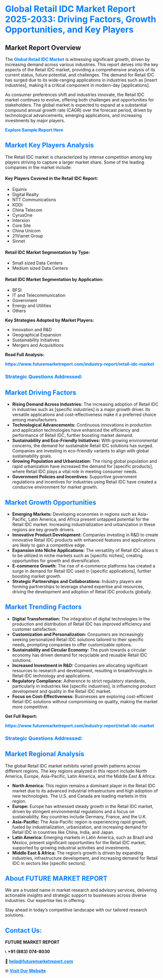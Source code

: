 <h1 style="color: #007BFF;">Global Retail IDC Market Report 2025-2033: Driving Factors, Growth Opportunities, and Key Players</h1>

<section id="overview">
<h2>Market Report Overview</h2>
<p>The <a href="https://www.futuremarketreport.com/industry-report/retail-idc-market" style="color: #007BFF; text-decoration: none;"><strong>Global Retail IDC Market</strong></a> is witnessing significant growth, driven by increasing demand across various industries. This report delves into the key aspects of the Retail IDC market, providing a comprehensive analysis of its current status, future potential, and challenges. The demand for Retail IDC has surged due to its wide-ranging applications in industries such as [insert industries], making it a critical component in modern-day [applications].</p>
<p>As consumer preferences shift and industries innovate, the Retail IDC market continues to evolve, offering both challenges and opportunities for stakeholders. The global market is expected to expand at a substantial compound annual growth rate (CAGR) over the forecast period, driven by technological advancements, emerging applications, and increasing investments by major players.</p>
</section>

<section id="overview">
<p><a href="https://www.futuremarketreport.com/request-sample/reportId=26031" style="color: #007BFF; text-decoration: none;"><strong>Explore Sample Report Here</strong></a></p>
</section>

<section id="key-players">
<h2 style="color: #007BFF;">Market Key Players Analysis</h2>
<p>The Retail IDC market is characterized by intense competition among key players striving to capture a larger market share. Some of the leading companies in the market include:</p>
<h4>Key Players Covered in the Retail IDC Report:</h4>
<ul><li>Equinix</li><li>Digital Realty</li><li>NTT Communications</li><li>KDDI</li><li>China Telecom</li><li>CyrusOne</li><li>Interxion</li><li>Core Site</li><li>China Unicom</li><li>21Vianet Group</li><li>Sinnet</li></ul>
<h4>Retail IDC Market Segmentation by Type:</h4>
<ul><li>Small sized Data Centers</li><li>Medium sized Data Centers</li></ul>

<h4>Retail IDC Market Segmentation by Application:</h4>
<ul><li>BFSI</li><li>IT and Telecommunication</li><li>Government</li><li>Energy and Utilities</li><li>Others</li></ul>
<p><strong>Key Strategies Adopted by Market Players:</strong></p>
<ul>
<li>Innovation and R&D</li>
<li>Geographical Expansion</li>
<li>Sustainability Initiatives</li>
<li>Mergers and Acquisitions</li>
</ul>
</section>

<section>
<p><strong>Read Full Analysis: </strong></p><a href="https://www.futuremarketreport.com/industry-report/retail-idc-market" style="color: #007BFF; text-decoration: none;"><strong>https://www.futuremarketreport.com/industry-report/retail-idc-market</strong></a>
<h3 style="color: #007BFF;">Strategic Questions Addressed:</h3>
</section>

<section id="driving-factors">
<h2 style="color: #007BFF;">Market Driving Factors</h2>
<ul>
<li><strong>Rising Demand Across Industries:</strong> The increasing adoption of Retail IDC in industries such as [specific industries] is a major growth driver. Its versatile applications and cost-effectiveness make it a preferred choice among manufacturers.</li>
<li><strong>Technological Advancements:</strong> Continuous innovations in production and application technologies have enhanced the efficiency and performance of Retail IDC, further boosting market demand.</li>
<li><strong>Sustainability and Eco-Friendly Initiatives:</strong> With growing environmental concerns, the demand for sustainable Retail IDC solutions has surged. Companies are investing in eco-friendly variants to align with global sustainability goals.</li>
<li><strong>Growing Population and Urbanization:</strong> The rising global population and rapid urbanization have increased the demand for [specific products], where Retail IDC plays a vital role in meeting consumer needs.</li>
<li><strong>Government Policies and Incentives:</strong> Supportive government regulations and incentives for industries using Retail IDC have created a conducive environment for market growth.</li>
</ul>
</section>

<section id="growth-opportunities">
<h2 style="color: #007BFF;">Market Growth Opportunities</h2>
<ul>
<li><strong>Emerging Markets:</strong> Developing economies in regions such as Asia-Pacific, Latin America, and Africa present untapped potential for the Retail IDC market. Increasing industrialization and urbanization in these regions are key growth drivers.</li>
<li><strong>Innovative Product Development:</strong> Companies investing in R&D to create innovative Retail IDC products with enhanced features and applications are likely to gain a competitive edge.</li>
<li><strong>Expansion into Niche Applications:</strong> The versatility of Retail IDC allows it to be utilized in niche markets such as [specific niches], creating opportunities for growth and diversification.</li>
<li><strong>E-commerce Growth:</strong> The rise of e-commerce platforms has created a surge in demand for Retail IDC used in [specific applications], further boosting market growth.</li>
<li><strong>Strategic Partnerships and Collaborations:</strong> Industry players are forming partnerships to leverage shared expertise and resources, driving the development and adoption of Retail IDC products globally.</li>
</ul>
</section>

<section id="trending-factors">
<h2 style="color: #007BFF;">Market Trending Factors</h2>
<ul>
<li><strong>Digital Transformation:</strong> The integration of digital technologies in the production and distribution of Retail IDC has improved efficiency and customer satisfaction.</li>
<li><strong>Customization and Personalization:</strong> Consumers are increasingly seeking personalized Retail IDC solutions tailored to their specific needs, prompting companies to offer customizable options.</li>
<li><strong>Sustainability and Circular Economy:</strong> The push towards a circular economy has driven demand for recyclable and reusable Retail IDC solutions.</li>
<li><strong>Increased Investment in R&D:</strong> Companies are allocating significant resources to research and development, resulting in breakthroughs in Retail IDC technology and applications.</li>
<li><strong>Regulatory Compliance:</strong> Adherence to strict regulatory standards, particularly in industries like [specific industries], is influencing product development and quality in the Retail IDC market.</li>
<li><strong>Focus on Cost-Effectiveness:</strong> Businesses are exploring cost-efficient Retail IDC solutions without compromising on quality, making the market more competitive.</li>
</ul>
</section>

<section>
<p><strong>Get Full Report: </strong></p><a href="https://www.futuremarketreport.com/industry-report/retail-idc-market" style="color: #007BFF; text-decoration: none;"><strong>https://www.futuremarketreport.com/industry-report/retail-idc-market</strong></a>
<h3 style="color: #007BFF;">Strategic Questions Addressed:</h3>
</section>


<section id="regional-analysis">
<h2 style="color: #007BFF;">Market Regional Analysis</h2>
<p>The global Retail IDC market exhibits varied growth patterns across different regions. The key regions analyzed in this report include North America, Europe, Asia-Pacific, Latin America, and the Middle East & Africa:</p>
<ul>
<li><strong>North America:</strong> This region remains a dominant player in the Retail IDC market due to its advanced industrial infrastructure and high adoption of new technologies. The U.S. and Canada are leading markets in this region.</li>
<li><strong>Europe:</strong> Europe has witnessed steady growth in the Retail IDC market, driven by stringent environmental regulations and a focus on sustainability. Key countries include Germany, France, and the U.K.</li>
<li><strong>Asia-Pacific:</strong> The Asia-Pacific region is experiencing rapid growth, fueled by industrialization, urbanization, and increasing demand for Retail IDC in countries like China, India, and Japan.</li>
<li><strong>Latin America:</strong> Emerging markets in Latin America, such as Brazil and Mexico, present significant opportunities for the Retail IDC market, supported by growing industrial activities and investments.</li>
<li><strong>Middle East & Africa:</strong> The region’s growth is driven by expanding industries, infrastructure development, and increasing demand for Retail IDC in sectors like [specific sectors].</li>
</ul>
</section>

<footer>
<h2 style="color: #007BFF;">About FUTURE MARKET REPORT</h2>
<p>We are a trusted name in market research and advisory services, delivering actionable insights and strategic support to businesses across diverse industries. Our expertise lies in offering:</p>

<p>Stay ahead in today’s competitive landscape with our tailored research solutions.</p>

<h2 style="color: #007BFF;">Contact Us:</h2>
<p><strong>FUTURE MARKET REPORT</strong></p>
<p>📞 <strong>+91 (883) 074-8030</strong></p>
<p>📧 <strong><a href="mailto:help@futuremarketreport.com" style="color: #007BFF;">help@futuremarketreport.com</a></strong></p>
<p>🌐 <strong><a href="https://www.futuremarketreport.com/" style="color: #007BFF;">Visit Our Website</a></strong></p>
</footer>